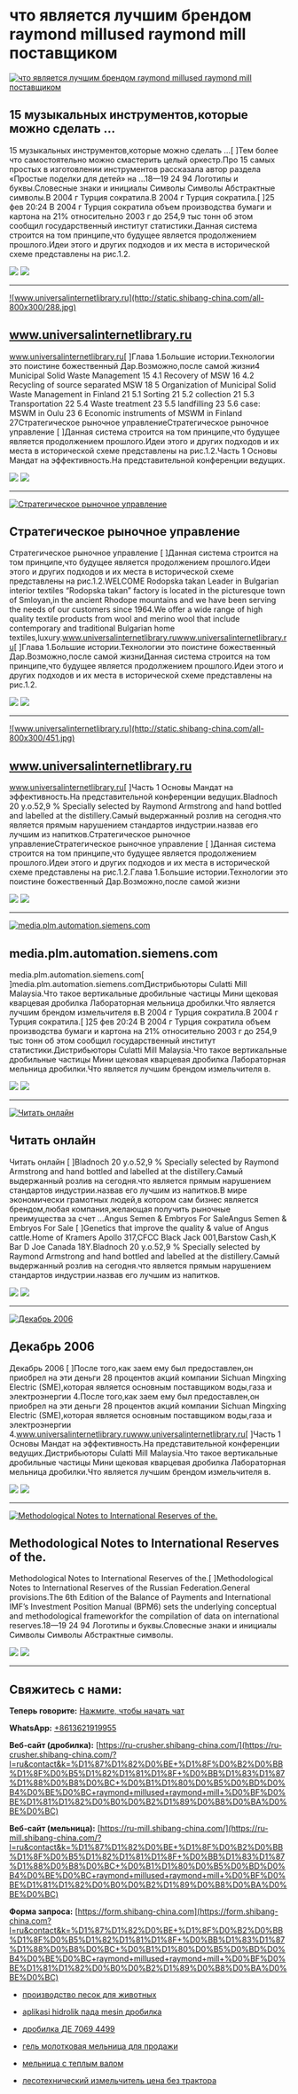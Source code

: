 # что является лучшим брендом raymond millused raymond mill поставщиком

<a href="https://swt.shibang-china.com/?l=ru&img&k=%D1%87%D1%82%D0%BE+%D1%8F%D0%B2%D0%BB%D1%8F%D0%B5%D1%82%D1%81%D1%8F+%D0%BB%D1%83%D1%87%D1%88%D0%B8%D0%BC+%D0%B1%D1%80%D0%B5%D0%BD%D0%B4%D0%BE%D0%BC+raymond+millused+raymond+mill+%D0%BF%D0%BE%D1%81%D1%82%D0%B0%D0%B2%D1%89%D0%B8%D0%BA%D0%BE%D0%BC" target="_blank">![что является лучшим брендом raymond millused raymond mill поставщиком](http://static.shibang-china.com/all-800x300/1170.jpg)</a>

## 15 музыкальных инструментов,которые можно сделать …
15 музыкальных инструментов,которые можно сделать …[ ]Тем более что самостоятельно можно смастерить целый оркестр.Про 15 самых простых в изготовлении инструментов рассказала автор раздела &#171;Простые поделки для детей&#187; на …18—19 24 94 Логотипы и буквы.Словесные знаки и инициалы Символы Символы Абстрактные символы.В 2004 г Турция сократила.В 2004 г Турция сократила.[ ]25 фев 20:24 В 2004 г Турция сократила объем производства бумаги и картона на 21% относительно 2003 г до 254,9 тыс тонн об этом сообщил государственный институт статистики.Данная система строится на том принципе,что будущее является про&#173;должением прошлого.Идеи этого и других подходов и их места в исто&#173;рической схеме представлены на рис.1.2.


<a href="https://whatsapp.shibangsoft.com/WhatsApp.php" target="_blank" title="WhatsApp">![](http://static.shibang-china.com/icon/whatsapp.png)</a> <a href="https://swt.shibang-china.com/?l=ru&icon&k=%D1%87%D1%82%D0%BE+%D1%8F%D0%B2%D0%BB%D1%8F%D0%B5%D1%82%D1%81%D1%8F+%D0%BB%D1%83%D1%87%D1%88%D0%B8%D0%BC+%D0%B1%D1%80%D0%B5%D0%BD%D0%B4%D0%BE%D0%BC+raymond+millused+raymond+mill+%D0%BF%D0%BE%D1%81%D1%82%D0%B0%D0%B2%D1%89%D0%B8%D0%BA%D0%BE%D0%BC" target="_blank">![](http://static.shibang-china.com/icon/chat-ru.png)</a>

---

<a href="https://swt.shibang-china.com/?l=ru&img&k=%D1%87%D1%82%D0%BE+%D1%8F%D0%B2%D0%BB%D1%8F%D0%B5%D1%82%D1%81%D1%8F+%D0%BB%D1%83%D1%87%D1%88%D0%B8%D0%BC+%D0%B1%D1%80%D0%B5%D0%BD%D0%B4%D0%BE%D0%BC+raymond+millused+raymond+mill+%D0%BF%D0%BE%D1%81%D1%82%D0%B0%D0%B2%D1%89%D0%B8%D0%BA%D0%BE%D0%BC" target="_blank">![www.universalinternetlibrary.ru](http://static.shibang-china.com/all-800x300/288.jpg)</a>

## www.universalinternetlibrary.ru
www.universalinternetlibrary.ru[ ]Глава 1.Большие истории.Технологии это поистине божественный Дар.Возможно,после самой жизни4 Municipal Solid Waste Management 15 4.1 Recovery of MSW 16 4.2 Recycling of source separated MSW 18 5 Organization of Municipal Solid Waste Management in Finland 21 5.1 Sorting 21 5.2 collection 21 5.3 Transportation 22 5.4 Waste treatment 23 5.5 landfilling 23 5.6 case: MSWM in Oulu 23 6 Economic instruments of MSWM in Finland 27Стратегическое рыночное управлениеСтратегическое рыночное управление [ ]Данная система строится на том принципе,что будущее является продолжением прошлого.Идеи этого и других подходов и их места в исторической схеме представлены на рис.1.2.Часть 1 Основы Мандат на эффективность.На представительной конференции ведущих.


<a href="https://whatsapp.shibangsoft.com/WhatsApp.php" target="_blank" title="WhatsApp">![](http://static.shibang-china.com/icon/whatsapp.png)</a> <a href="https://swt.shibang-china.com/?l=ru&icon&k=%D1%87%D1%82%D0%BE+%D1%8F%D0%B2%D0%BB%D1%8F%D0%B5%D1%82%D1%81%D1%8F+%D0%BB%D1%83%D1%87%D1%88%D0%B8%D0%BC+%D0%B1%D1%80%D0%B5%D0%BD%D0%B4%D0%BE%D0%BC+raymond+millused+raymond+mill+%D0%BF%D0%BE%D1%81%D1%82%D0%B0%D0%B2%D1%89%D0%B8%D0%BA%D0%BE%D0%BC" target="_blank">![](http://static.shibang-china.com/icon/chat-ru.png)</a>

---

<a href="https://swt.shibang-china.com/?l=ru&img&k=%D1%87%D1%82%D0%BE+%D1%8F%D0%B2%D0%BB%D1%8F%D0%B5%D1%82%D1%81%D1%8F+%D0%BB%D1%83%D1%87%D1%88%D0%B8%D0%BC+%D0%B1%D1%80%D0%B5%D0%BD%D0%B4%D0%BE%D0%BC+raymond+millused+raymond+mill+%D0%BF%D0%BE%D1%81%D1%82%D0%B0%D0%B2%D1%89%D0%B8%D0%BA%D0%BE%D0%BC" target="_blank">![Стратегическое рыночное управление](http://static.shibang-china.com/all-800x300/213.jpg)</a>

## Стратегическое рыночное управление
Стратегическое рыночное управление [ ]Данная система строится на том принципе,что будущее является про&#173;должением прошлого.Идеи этого и других подходов и их места в исто&#173;рической схеме представлены на рис.1.2.WELCOME Rodopska takan Leader in Bulgarian interior textiles “Rodopska takan” factory is located in the picturesque town of Smloyan,in the ancient Rhodope mountains and we have been serving the needs of our customers since 1964.We offer a wide range of high quality textile products from wool and merino wool that include contemporary and traditional Bulgarian home textiles,luxury.www.universalinternetlibrary.ruwww.universalinternetlibrary.ru[ ]Глава 1.Большие истории.Технологии это поистине божественный Дар.Возможно,после самой жизниДанная система строится на том принципе,что будущее является продолжением прошлого.Идеи этого и других подходов и их места в исторической схеме представлены на рис.1.2.


<a href="https://whatsapp.shibangsoft.com/WhatsApp.php" target="_blank" title="WhatsApp">![](http://static.shibang-china.com/icon/whatsapp.png)</a> <a href="https://swt.shibang-china.com/?l=ru&icon&k=%D1%87%D1%82%D0%BE+%D1%8F%D0%B2%D0%BB%D1%8F%D0%B5%D1%82%D1%81%D1%8F+%D0%BB%D1%83%D1%87%D1%88%D0%B8%D0%BC+%D0%B1%D1%80%D0%B5%D0%BD%D0%B4%D0%BE%D0%BC+raymond+millused+raymond+mill+%D0%BF%D0%BE%D1%81%D1%82%D0%B0%D0%B2%D1%89%D0%B8%D0%BA%D0%BE%D0%BC" target="_blank">![](http://static.shibang-china.com/icon/chat-ru.png)</a>

---

<a href="https://swt.shibang-china.com/?l=ru&img&k=%D1%87%D1%82%D0%BE+%D1%8F%D0%B2%D0%BB%D1%8F%D0%B5%D1%82%D1%81%D1%8F+%D0%BB%D1%83%D1%87%D1%88%D0%B8%D0%BC+%D0%B1%D1%80%D0%B5%D0%BD%D0%B4%D0%BE%D0%BC+raymond+millused+raymond+mill+%D0%BF%D0%BE%D1%81%D1%82%D0%B0%D0%B2%D1%89%D0%B8%D0%BA%D0%BE%D0%BC" target="_blank">![www.universalinternetlibrary.ru](http://static.shibang-china.com/all-800x300/451.jpg)</a>

## www.universalinternetlibrary.ru
www.universalinternetlibrary.ru[ ]Часть 1 Основы Мандат на эффективность.На представительной конференции ведущих.Bladnoch 20 y.o.52,9 % Specially selected by Raymond Armstrong and hand bottled and labelled at the distillery.Самый выдержанный розлив на сегодня.что является прямым нарушением стандартов индустрии.назвав его лучшим из напитков.Стратегическое рыночное управлениеСтратегическое рыночное управление [ ]Данная система строится на том принципе,что будущее является продолжением прошлого.Идеи этого и других подходов и их места в исторической схеме представлены на рис.1.2.Глава 1.Большие истории.Технологии это поистине божественный Дар.Возможно,после самой жизни


<a href="https://whatsapp.shibangsoft.com/WhatsApp.php" target="_blank" title="WhatsApp">![](http://static.shibang-china.com/icon/whatsapp.png)</a> <a href="https://swt.shibang-china.com/?l=ru&icon&k=%D1%87%D1%82%D0%BE+%D1%8F%D0%B2%D0%BB%D1%8F%D0%B5%D1%82%D1%81%D1%8F+%D0%BB%D1%83%D1%87%D1%88%D0%B8%D0%BC+%D0%B1%D1%80%D0%B5%D0%BD%D0%B4%D0%BE%D0%BC+raymond+millused+raymond+mill+%D0%BF%D0%BE%D1%81%D1%82%D0%B0%D0%B2%D1%89%D0%B8%D0%BA%D0%BE%D0%BC" target="_blank">![](http://static.shibang-china.com/icon/chat-ru.png)</a>

---

<a href="https://swt.shibang-china.com/?l=ru&img&k=%D1%87%D1%82%D0%BE+%D1%8F%D0%B2%D0%BB%D1%8F%D0%B5%D1%82%D1%81%D1%8F+%D0%BB%D1%83%D1%87%D1%88%D0%B8%D0%BC+%D0%B1%D1%80%D0%B5%D0%BD%D0%B4%D0%BE%D0%BC+raymond+millused+raymond+mill+%D0%BF%D0%BE%D1%81%D1%82%D0%B0%D0%B2%D1%89%D0%B8%D0%BA%D0%BE%D0%BC" target="_blank">![media.plm.automation.siemens.com](http://static.shibang-china.com/all-800x300/1403.jpg)</a>

## media.plm.automation.siemens.com
media.plm.automation.siemens.com[ ]media.plm.automation.siemens.comДистрибьюторы Culatti Mill Malaysia.Что такое вертикальные дробильные частицы Мини щековая кварцевая дробилка Лабораторная мельница дробилки.Что является лучшим брендом измельчителя в.В 2004 г Турция сократила.В 2004 г Турция сократила.[ ]25 фев 20:24 В 2004 г Турция сократила объем производства бумаги и картона на 21% относительно 2003 г до 254,9 тыс тонн об этом сообщил государственный институт статистики.Дистрибьюторы Culatti Mill Malaysia.Что такое вертикальные дробильные частицы Мини щековая кварцевая дробилка Лабораторная мельница дробилки.Что является лучшим брендом измельчителя в.


<a href="https://whatsapp.shibangsoft.com/WhatsApp.php" target="_blank" title="WhatsApp">![](http://static.shibang-china.com/icon/whatsapp.png)</a> <a href="https://swt.shibang-china.com/?l=ru&icon&k=%D1%87%D1%82%D0%BE+%D1%8F%D0%B2%D0%BB%D1%8F%D0%B5%D1%82%D1%81%D1%8F+%D0%BB%D1%83%D1%87%D1%88%D0%B8%D0%BC+%D0%B1%D1%80%D0%B5%D0%BD%D0%B4%D0%BE%D0%BC+raymond+millused+raymond+mill+%D0%BF%D0%BE%D1%81%D1%82%D0%B0%D0%B2%D1%89%D0%B8%D0%BA%D0%BE%D0%BC" target="_blank">![](http://static.shibang-china.com/icon/chat-ru.png)</a>

---

<a href="https://swt.shibang-china.com/?l=ru&img&k=%D1%87%D1%82%D0%BE+%D1%8F%D0%B2%D0%BB%D1%8F%D0%B5%D1%82%D1%81%D1%8F+%D0%BB%D1%83%D1%87%D1%88%D0%B8%D0%BC+%D0%B1%D1%80%D0%B5%D0%BD%D0%B4%D0%BE%D0%BC+raymond+millused+raymond+mill+%D0%BF%D0%BE%D1%81%D1%82%D0%B0%D0%B2%D1%89%D0%B8%D0%BA%D0%BE%D0%BC" target="_blank">![Читать онлайн](http://static.shibang-china.com/all-800x300/1261.jpg)</a>

## Читать онлайн
Читать онлайн [ ]Bladnoch 20 y.o.52,9 % Specially selected by Raymond Armstrong and hand bottled and labelled at the distillery.Самый выдержанный розлив на сегодня.что является прямым нарушением стандартов индустрии.назвав его лучшим из напитков.В мире экономически грамотных людей,в котором сам бизнес является брендом,любая компания,желающая получить рыночные преимущества за счет …Angus Semen &amp; Embryos For SaleAngus Semen &amp; Embryos For Sale [ ]Genetics that improve the quality &amp; value of Angus cattle.Home of Kramers Apollo 317,CFCC Black Jack 001,Barstow Cash,K Bar D Joe Canada 18Y.Bladnoch 20 y.o.52,9 % Specially selected by Raymond Armstrong and hand bottled and labelled at the distillery.Самый выдержанный розлив на сегодня.что является прямым нарушением стандартов индустрии.назвав его лучшим из напитков.


<a href="https://whatsapp.shibangsoft.com/WhatsApp.php" target="_blank" title="WhatsApp">![](http://static.shibang-china.com/icon/whatsapp.png)</a> <a href="https://swt.shibang-china.com/?l=ru&icon&k=%D1%87%D1%82%D0%BE+%D1%8F%D0%B2%D0%BB%D1%8F%D0%B5%D1%82%D1%81%D1%8F+%D0%BB%D1%83%D1%87%D1%88%D0%B8%D0%BC+%D0%B1%D1%80%D0%B5%D0%BD%D0%B4%D0%BE%D0%BC+raymond+millused+raymond+mill+%D0%BF%D0%BE%D1%81%D1%82%D0%B0%D0%B2%D1%89%D0%B8%D0%BA%D0%BE%D0%BC" target="_blank">![](http://static.shibang-china.com/icon/chat-ru.png)</a>

---

<a href="https://swt.shibang-china.com/?l=ru&img&k=%D1%87%D1%82%D0%BE+%D1%8F%D0%B2%D0%BB%D1%8F%D0%B5%D1%82%D1%81%D1%8F+%D0%BB%D1%83%D1%87%D1%88%D0%B8%D0%BC+%D0%B1%D1%80%D0%B5%D0%BD%D0%B4%D0%BE%D0%BC+raymond+millused+raymond+mill+%D0%BF%D0%BE%D1%81%D1%82%D0%B0%D0%B2%D1%89%D0%B8%D0%BA%D0%BE%D0%BC" target="_blank">![Декабрь 2006](http://static.shibang-china.com/all-800x300/563.jpg)</a>

## Декабрь 2006
Декабрь 2006 [ ]После того,как заем ему был предоставлен,он приобрел на эти деньги 28 процентов акций компании Sichuan Mingxing Electric (SME),которая является основным поставщиком воды,газа и электроэнергии 4.После того,как заем ему был предоставлен,он приобрел на эти деньги 28 процентов акций компании Sichuan Mingxing Electric (SME),которая является основным поставщиком воды,газа и электроэнергии 4.www.universalinternetlibrary.ruwww.universalinternetlibrary.ru[ ]Часть 1 Основы Мандат на эффективность.На представительной конференции ведущих.Дистрибьюторы Culatti Mill Malaysia.Что такое вертикальные дробильные частицы Мини щековая кварцевая дробилка Лабораторная мельница дробилки.Что является лучшим брендом измельчителя в.


<a href="https://whatsapp.shibangsoft.com/WhatsApp.php" target="_blank" title="WhatsApp">![](http://static.shibang-china.com/icon/whatsapp.png)</a> <a href="https://swt.shibang-china.com/?l=ru&icon&k=%D1%87%D1%82%D0%BE+%D1%8F%D0%B2%D0%BB%D1%8F%D0%B5%D1%82%D1%81%D1%8F+%D0%BB%D1%83%D1%87%D1%88%D0%B8%D0%BC+%D0%B1%D1%80%D0%B5%D0%BD%D0%B4%D0%BE%D0%BC+raymond+millused+raymond+mill+%D0%BF%D0%BE%D1%81%D1%82%D0%B0%D0%B2%D1%89%D0%B8%D0%BA%D0%BE%D0%BC" target="_blank">![](http://static.shibang-china.com/icon/chat-ru.png)</a>

---

<a href="https://swt.shibang-china.com/?l=ru&img&k=%D1%87%D1%82%D0%BE+%D1%8F%D0%B2%D0%BB%D1%8F%D0%B5%D1%82%D1%81%D1%8F+%D0%BB%D1%83%D1%87%D1%88%D0%B8%D0%BC+%D0%B1%D1%80%D0%B5%D0%BD%D0%B4%D0%BE%D0%BC+raymond+millused+raymond+mill+%D0%BF%D0%BE%D1%81%D1%82%D0%B0%D0%B2%D1%89%D0%B8%D0%BA%D0%BE%D0%BC" target="_blank">![Methodological Notes to International Reserves of the.](http://static.shibang-china.com/all-800x300/1435.jpg)</a>

## Methodological Notes to International Reserves of the.
Methodological Notes to International Reserves of the.[ ]Methodological Notes to International Reserves of the Russian Federation.General provisions.The 6th Edition of the Balance of Payments and International IMF’s Investment Position Manual (BPM6) sets the underlying conceptual and methodological frameworkfor the compilation of data on international reserves.18—19 24 94 Логотипы и буквы.Словесные знаки и инициалы Символы Символы Абстрактные символы.

<a href="https://whatsapp.shibangsoft.com/WhatsApp.php" target="_blank" title="WhatsApp">![](http://static.shibang-china.com/icon/whatsapp.png)</a> <a href="https://swt.shibang-china.com/?l=ru&icon&k=%D1%87%D1%82%D0%BE+%D1%8F%D0%B2%D0%BB%D1%8F%D0%B5%D1%82%D1%81%D1%8F+%D0%BB%D1%83%D1%87%D1%88%D0%B8%D0%BC+%D0%B1%D1%80%D0%B5%D0%BD%D0%B4%D0%BE%D0%BC+raymond+millused+raymond+mill+%D0%BF%D0%BE%D1%81%D1%82%D0%B0%D0%B2%D1%89%D0%B8%D0%BA%D0%BE%D0%BC" target="_blank">![](http://static.shibang-china.com/icon/chat-ru.png)</a>

---
## Свяжитесь с нами:

**Теперь говорите:** [Нажмите, чтобы начать чат](https://swt.shibang-china.com?l=ru&contact&k=%D1%87%D1%82%D0%BE+%D1%8F%D0%B2%D0%BB%D1%8F%D0%B5%D1%82%D1%81%D1%8F+%D0%BB%D1%83%D1%87%D1%88%D0%B8%D0%BC+%D0%B1%D1%80%D0%B5%D0%BD%D0%B4%D0%BE%D0%BC+raymond+millused+raymond+mill+%D0%BF%D0%BE%D1%81%D1%82%D0%B0%D0%B2%D1%89%D0%B8%D0%BA%D0%BE%D0%BC)

**WhatsApp:**  [+8613621919955](https://whatsapp.shibangsoft.com/WhatsApp.php)

**Веб-сайт (дробилка):** [https://ru-crusher.shibang-china.com/](https://ru-crusher.shibang-china.com/?l=ru&contact&k=%D1%87%D1%82%D0%BE+%D1%8F%D0%B2%D0%BB%D1%8F%D0%B5%D1%82%D1%81%D1%8F+%D0%BB%D1%83%D1%87%D1%88%D0%B8%D0%BC+%D0%B1%D1%80%D0%B5%D0%BD%D0%B4%D0%BE%D0%BC+raymond+millused+raymond+mill+%D0%BF%D0%BE%D1%81%D1%82%D0%B0%D0%B2%D1%89%D0%B8%D0%BA%D0%BE%D0%BC)

**Веб-сайт (мельница):** [https://ru-mill.shibang-china.com/](https://ru-mill.shibang-china.com/?l=ru&contact&k=%D1%87%D1%82%D0%BE+%D1%8F%D0%B2%D0%BB%D1%8F%D0%B5%D1%82%D1%81%D1%8F+%D0%BB%D1%83%D1%87%D1%88%D0%B8%D0%BC+%D0%B1%D1%80%D0%B5%D0%BD%D0%B4%D0%BE%D0%BC+raymond+millused+raymond+mill+%D0%BF%D0%BE%D1%81%D1%82%D0%B0%D0%B2%D1%89%D0%B8%D0%BA%D0%BE%D0%BC)

**Форма запроса:** [https://form.shibang-china.com](https://form.shibang-china.com?l=ru&contact&k=%D1%87%D1%82%D0%BE+%D1%8F%D0%B2%D0%BB%D1%8F%D0%B5%D1%82%D1%81%D1%8F+%D0%BB%D1%83%D1%87%D1%88%D0%B8%D0%BC+%D0%B1%D1%80%D0%B5%D0%BD%D0%B4%D0%BE%D0%BC+raymond+millused+raymond+mill+%D0%BF%D0%BE%D1%81%D1%82%D0%B0%D0%B2%D1%89%D0%B8%D0%BA%D0%BE%D0%BC)

* [производство песок для животных](../114/%D0%BF%D1%80%D0%BE%D0%B8%D0%B7%D0%B2%D0%BE%D0%B4%D1%81%D1%82%D0%B2%D0%BE%20%D0%BF%D0%B5%D1%81%D0%BE%D0%BA%20%D0%B4%D0%BB%D1%8F%20%D0%B6%D0%B8%D0%B2%D0%BE%D1%82%D0%BD%D1%8B%D1%85.md)

* [aplikasi hidrolik пада mesin дробилка](../112/aplikasi%20hidrolik%20%D0%BF%D0%B0%D0%B4%D0%B0%20mesin%20%D0%B4%D1%80%D0%BE%D0%B1%D0%B8%D0%BB%D0%BA%D0%B0.md)

* [дробилка ДЕ 7069 4499](../113/%D0%B4%D1%80%D0%BE%D0%B1%D0%B8%D0%BB%D0%BA%D0%B0%20%D0%94%D0%95%207069%204499.md)

* [гель молотковая мельница для продажи](../108/%D0%B3%D0%B5%D0%BB%D1%8C%20%D0%BC%D0%BE%D0%BB%D0%BE%D1%82%D0%BA%D0%BE%D0%B2%D0%B0%D1%8F%20%D0%BC%D0%B5%D0%BB%D1%8C%D0%BD%D0%B8%D1%86%D0%B0%20%D0%B4%D0%BB%D1%8F%20%D0%BF%D1%80%D0%BE%D0%B4%D0%B0%D0%B6%D0%B8.md)

* [мельница с теплым валом](../120/%D0%BC%D0%B5%D0%BB%D1%8C%D0%BD%D0%B8%D1%86%D0%B0%20%D1%81%20%D1%82%D0%B5%D0%BF%D0%BB%D1%8B%D0%BC%20%D0%B2%D0%B0%D0%BB%D0%BE%D0%BC.md)

* [лесотехнический измельчитель цена без трактора](../110/%D0%BB%D0%B5%D1%81%D0%BE%D1%82%D0%B5%D1%85%D0%BD%D0%B8%D1%87%D0%B5%D1%81%D0%BA%D0%B8%D0%B9%20%D0%B8%D0%B7%D0%BC%D0%B5%D0%BB%D1%8C%D1%87%D0%B8%D1%82%D0%B5%D0%BB%D1%8C%20%D1%86%D0%B5%D0%BD%D0%B0%20%D0%B1%D0%B5%D0%B7%20%D1%82%D1%80%D0%B0%D0%BA%D1%82%D0%BE%D1%80%D0%B0.md)